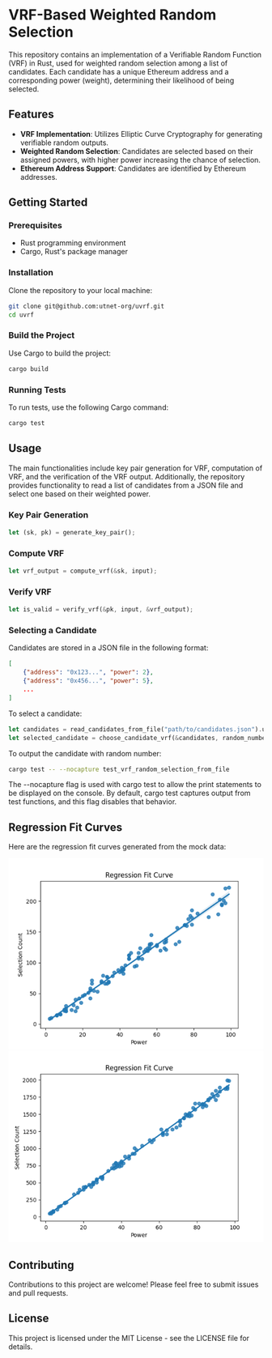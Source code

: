 # VRF-Based Weighted Random Selection

This repository contains an implementation of a Verifiable Random Function (VRF) in Rust, used for weighted random selection among a list of candidates. Each candidate has a unique Ethereum address and a corresponding power (weight), determining their likelihood of being selected.

## Features

- **VRF Implementation**: Utilizes Elliptic Curve Cryptography for generating verifiable random outputs.
- **Weighted Random Selection**: Candidates are selected based on their assigned powers, with higher power increasing the chance of selection.
- **Ethereum Address Support**: Candidates are identified by Ethereum addresses.

## Getting Started

### Prerequisites

- Rust programming environment
- Cargo, Rust's package manager

### Installation

Clone the repository to your local machine:

```bash
git clone git@github.com:utnet-org/uvrf.git
cd uvrf
```

### Build the Project

Use Cargo to build the project:

```bash
cargo build
```


### Running Tests

To run tests, use the following Cargo command:

```bash
cargo test
```
## Usage

The main functionalities include key pair generation for VRF, computation of VRF, and the verification of the VRF output. Additionally, the repository provides functionality to read a list of candidates from a JSON file and select one based on their weighted power.

### Key Pair Generation

```rust
let (sk, pk) = generate_key_pair();
```
### Compute VRF

```rust
let vrf_output = compute_vrf(&sk, input);
```

### Verify VRF

```rust
let is_valid = verify_vrf(&pk, input, &vrf_output);
```

### Selecting a Candidate

Candidates are stored in a JSON file in the following format:

```json
[
    {"address": "0x123...", "power": 2},
    {"address": "0x456...", "power": 5},
    ...
]
```

To select a candidate:

```rust
let candidates = read_candidates_from_file("path/to/candidates.json").unwrap();
let selected_candidate = choose_candidate_vrf(&candidates, random_number);
```

To output the candidate with random number:
```bash
cargo test -- --nocapture test_vrf_random_selection_from_file
```
The --nocapture flag is used with cargo test to allow the print statements to be displayed on the console. By default, cargo test captures output from test functions, and this flag disables that behavior.

## Regression Fit Curves

Here are the regression fit curves generated from the mock data:

![Regression Fit Curve 1 - Tesing in 10,000 times](./images/uvrf-10_000.png)
![Regression Fit Curve 2 - Tesing in 100,000 times](./images/uvrf-100_000.png)


## Contributing
Contributions to this project are welcome! Please feel free to submit issues and pull requests.

## License
This project is licensed under the MIT License - see the LICENSE file for details.




